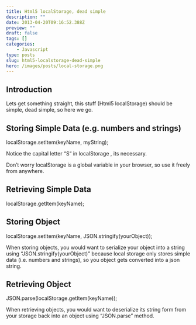 ```yaml
---
title: Html5 localStorage, dead simple
description: ""
date: 2013-04-20T09:16:52.388Z
preview: ""
draft: false
tags: []
categories:
    - Javascript
type: posts
slug: html5-localstorage-dead-simple
hero: /images/posts/local-storage.png
---
```


## Introduction

Lets get something straight, this stuff (Html5 localStorage) should be simple, dead simple, so here we go.

## Storing Simple Data (e.g. numbers and strings)

localStorage.setItem(keyName, myString);

Notice the capital letter “S“ in localStorage , its necessary.

Don’t worry localStorage is a global variable in your browser, so use it freely from anywhere.

## Retrieving Simple Data

localStorage.getItem(keyName);

## Storing Object

localStorage.setItem(keyName, JSON.stringify(yourObject));

When storing objects, you would want to serialize your object into a string using “JSON.stringify(yourObject)” because local storage only stores simple data (i.e. numbers and strings), so you object gets converted into a json string.

## Retrieving Object

JSON.parse(localStorage.getItem(keyName));

When retrieving objects, you would want to deserialize its string form from your storage back into an object using “JSON.parse” method.
